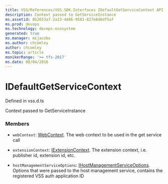 ```yaml
---
title: VSS/References/VSS.SDK.Interfaces IDefaultGetServiceContext API | Extensions for Azure DevOps Services
description: Context passed to GetServiceInstance
ms.assetid: 8b2653a7-2a13-4d86-9581-827e8d6df5af
ms.prod: devops
ms.technology: devops-ecosystem
generated: true
ms.manager: mijacobs
ms.author: chcomley
author: chcomley
ms.topic: article
monikerRange: '>= tfs-2017'
ms.date: 08/04/2016
---
```


# IDefaultGetServiceContext

Defined in vss.d.ts


Context passed to GetServiceInstance 

### Members

* `webContext`: [WebContext](../../../VSS/References/SDK_Interfaces/WebContext.md). The web context to be used in the get service call

* `extensionContext`: [IExtensionContext](../../../VSS/References/VSS_SDK_Interfaces/IExtensionContext.md). The extension context, i.e. publisher id, extension id, etc.

* `hostManagementServiceOptions`: [IHostManagementServiceOptions](../../../VSS/References/VSS_SDK_Interfaces/IHostManagementServiceOptions.md). Options that were passed to the host management service, 
contains the registered VSS auth application ID

